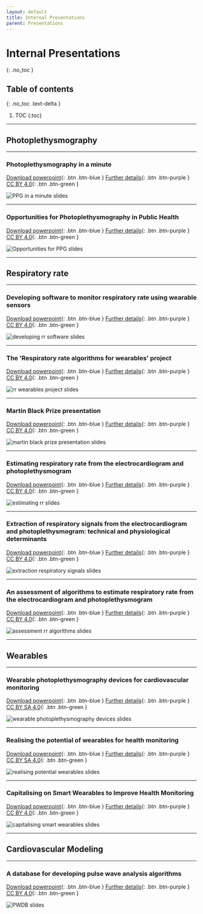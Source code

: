 ```yaml
---
layout: default
title: Internal Presentations
parent: Presentations
---
```


# Internal Presentations
{: .no_toc }

## Table of contents
{: .no_toc .text-delta }

1. TOC
{:toc}

---

## Photoplethysmography

---

### Photoplethysmography in a minute 

[Download powerpoint](https://zenodo.org/record/6193071/files/PPG%20in%20a%20minute.pptx?download=1){: .btn .btn-blue }
[Further details](https://peterhcharlton.github.io/talk/photoplethysmography-in-a-minute-and-a-bit/){: .btn .btn-purple }
[CC BY 4.0](https://creativecommons.org/licenses/by/4.0/){: .btn .btn-green }

![PPG in a minute slides](./ppg_in_a_minute_slides.png)

---

### Opportunities for Photoplethysmography in Public Health

[Download powerpoint](https://zenodo.org/record/6352972/files/2022_opportunities_PPG.pptx?download=1){: .btn .btn-blue }
[Further details](https://peterhcharlton.github.io/talk/opportunities-for-photoplethysmography-in-public-health/){: .btn .btn-purple }
[CC BY 4.0](https://creativecommons.org/licenses/by/4.0/){: .btn .btn-green }

![Opportunities for PPG slides](./opportunities_ppg_slides.png)

---

## Respiratory rate

---

### Developing software to monitor respiratory rate using wearable sensors

[Download powerpoint](https://zenodo.org/record/6424964/files/2022_Developing_RR_software.pptx?download=1){: .btn .btn-blue }
[Further details](https://peterhcharlton.github.io/talk/developing-software-to-monitor-respiratory-rate-using-wearable-sensors/){: .btn .btn-purple }
[CC BY 4.0](https://creativecommons.org/licenses/by/4.0/){: .btn .btn-green }

![developing rr software slides](./developing_rr_software_slides.png)

---

### The 'Respiratory rate algorithms for wearables' project 

[Download powerpoint](https://zenodo.org/record/4758898/files/RR%20algorithms%20for%20wearables%20intro.pptx?download=1){: .btn .btn-blue }
[Further details](https://peterhcharlton.github.io/talk/the-respiratory-rate-algorithms-for-wearables-project/){: .btn .btn-purple }
[CC BY 4.0](https://creativecommons.org/licenses/by/4.0/){: .btn .btn-green }

![rr wearables project slides](./rr_wearables_project_slides.png)

---

### Martin Black Prize presentation

[Download powerpoint](https://zenodo.org/record/6412387/files/Martin%20Black%20presentation%20FINAL%20%28public%29.pptx?download=1){: .btn .btn-blue }
[Further details](https://doi.org/10.5281/zenodo.891178){: .btn .btn-purple }
[CC BY 4.0](https://creativecommons.org/licenses/by/4.0/){: .btn .btn-green }

![martin black prize presentation slides](./martin_black_prize_presentation_slides.png)

---

### Estimating respiratory rate from the electrocardiogram and photoplethysmogram

[Download powerpoint](https://zenodo.org/record/6402411/files/20180116%20RR%20Webinar.pptx?download=1){: .btn .btn-blue }
[Further details](https://doi.org/10.5281/zenodo.1148998){: .btn .btn-purple }
[CC BY 4.0](https://creativecommons.org/licenses/by/4.0/){: .btn .btn-green }

![estimating rr slides](./estimating_rr_slides.png)

---

### Extraction of respiratory signals from the electrocardiogram and photoplethysmogram: technical and physiological determinants

[Download powerpoint](https://zenodo.org/record/6402475/files/20170316%20Respiratory%20signals.ppt?download=1){: .btn .btn-blue }
[Further details](https://doi.org/10.5281/zenodo.791798){: .btn .btn-purple }
[CC BY 4.0](https://creativecommons.org/licenses/by/4.0/){: .btn .btn-green }

![extraction respiratory signals slides](./extraction_respiratory_signals_slides.png)

---

### An assessment of algorithms to estimate respiratory rate from the electrocardiogram and photoplethysmogram

[Download powerpoint](https://zenodo.org/record/6402455/files/20160511%20Assessment%20of%20algorithms.ppt?download=1){: .btn .btn-blue }
[Further details](https://doi.org/10.5281/zenodo.662805){: .btn .btn-purple }
[CC BY 4.0](https://creativecommons.org/licenses/by/4.0/){: .btn .btn-green }

![assessment rr algorithms slides](./assessment_rr_algorithm_slides.png)

---

## Wearables

---

### Wearable photoplethysmography devices for cardiovascular monitoring 

[Download powerpoint](https://zenodo.org/record/6826343/files/wearable_ppg_embc_2022.pptx?download=1){: .btn .btn-blue }
[Further details](https://peterhcharlton.github.io/talk/wearable-photoplethysmography-devices-for-cardiovascular-monitoring/){: .btn .btn-purple }
[CC BY SA 4.0](https://creativecommons.org/licenses/by-sa/4.0/){: .btn .btn-green }

![wearable photoplethysmography devices slides](./wearable_photoplethysmography_devices_slides.png)

---

### Realising the potential of wearables for health monitoring 

[Download powerpoint](https://zenodo.org/record/4616718/files/20200318_Realising_potential_wearables_red.pptx?download=1){: .btn .btn-blue }
[Further details](https://peterhcharlton.github.io/talk/realising-the-potential-of-wearables-for-health-monitoring/){: .btn .btn-purple }
[CC BY SA 4.0](https://creativecommons.org/licenses/by-sa/4.0/){: .btn .btn-green }

![realising potential wearables slides](./realising_potential_wearables_slides.png)

---

### Capitalising on Smart Wearables to Improve Health Monitoring

[Download powerpoint](https://zenodo.org/record/6402382/files/20180827%20PCharlton%20-%20Capitalising%20on%20Smart%20Wearables%20%28public%29.pptx?download=1){: .btn .btn-blue }
[Further details](https://doi.org/10.5281/zenodo.1406010){: .btn .btn-purple }
[CC BY 4.0](https://creativecommons.org/licenses/by/4.0/){: .btn .btn-green }

![capitalising smart wearables slides](./capitalising_smart_wearables_slides.png)

---

## Cardiovascular Modeling

---

### A database for developing pulse wave analysis algorithms 

[Download powerpoint](https://zenodo.org/record/6402305/files/20180907%20Pulse%20Wave%20Database%20%28Public%29.pptx?download=1){: .btn .btn-blue }
[Further details](https://peterhcharlton.github.io/talk/a-database-for-developing-pulse-wave-analysis-algorithms/){: .btn .btn-purple }
[CC BY 4.0](https://creativecommons.org/licenses/by/4.0/){: .btn .btn-green }

![PWDB slides](./pwdb_slides.png)
